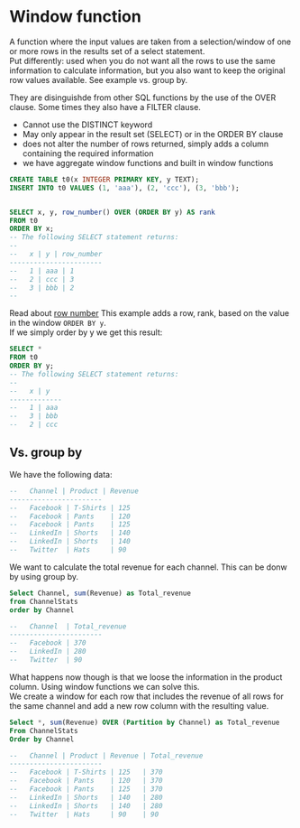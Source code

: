 # Window function

A function where the input values are taken from a selection/window of one or more rows in the results set of a select statement.\
Put differently: used when you do not want all the rows to use the same information to calculate information, but you also want to keep the original row values available. See example vs. group by.

They are disinguishde from other SQL functions by the use of the OVER clause. Some times they also have a FILTER clause.

* Cannot use the DISTINCT keyword
* May only appear in the result set (SELECT) or in the ORDER BY clause
* does not alter the number of rows returned, simply adds a column containing the required information
* we have aggregate window functions and built in window functions

```sql
CREATE TABLE t0(x INTEGER PRIMARY KEY, y TEXT);
INSERT INTO t0 VALUES (1, 'aaa'), (2, 'ccc'), (3, 'bbb');


SELECT x, y, row_number() OVER (ORDER BY y) AS rank 
FROM t0 
ORDER BY x;
-- The following SELECT statement returns:
-- 
--   x | y | row_number
-----------------------
--   1 | aaa | 1         
--   2 | ccc | 3         
--   3 | bbb | 2         
-- 
```

Read about [row number](row_number.md)
This example adds a row, rank, based on the value in the window `ORDER BY y`.\
If we simply order by y we get this result:

```sql
SELECT *
FROM t0 
ORDER BY y;
-- The following SELECT statement returns:
-- 
--   x | y 
-------------
--   1 | aaa         
--   3 | bbb          
--   2 | ccc 
```

## Vs. group by

We have the following data:
```sql
--   Channel | Product | Revenue
-----------------------
--   Facebook | T-Shirts | 125         
--   Facebook | Pants    | 120         
--   Facebook | Pants    | 125         
--   LinkedIn | Shorts   | 140         
--   LinkedIn | Shorts   | 140         
--   Twitter  | Hats     | 90         
```

We want to calculate the total revenue for each channel. This can be donw by using group by.

```sql
Select Channel, sum(Revenue) as Total_revenue
from ChannelStats
order by Channel

--   Channel  | Total_revenue
-----------------------
--   Facebook | 370         
--   LinkedIn | 280        
--   Twitter  | 90         
```

What happens now though is that we loose the information in the product column. Using window functions we can solve this.\
We create a window for each row that includes the revenue of all rows for the same channel and add a new row column with the resulting value.

```sql
Select *, sum(Revenue) OVER (Partition by Channel) as Total_revenue
From ChannelStats
Order by Channel

--   Channel | Product | Revenue | Total_revenue
-----------------------
--   Facebook | T-Shirts | 125   | 370      
--   Facebook | Pants    | 120   | 370      
--   Facebook | Pants    | 125   | 370      
--   LinkedIn | Shorts   | 140   | 280      
--   LinkedIn | Shorts   | 140   | 280      
--   Twitter  | Hats     | 90    | 90
```